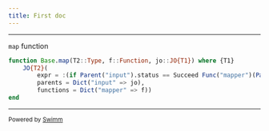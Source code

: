 ```yaml
---
title: First doc
---
```

<SwmSnippet path="/src/JulIO.jl" line="23">

---

`map` function

```julia
function Base.map(T2::Type, f::Function, jo::JO{T1}) where {T1}
    JO{T2}(
        expr = :(if Parent("input").status == Succeed Func("mapper")(Parent("input").result) else Parent("input").error end),
        parents = Dict("input" => jo),
        functions = Dict("mapper" => f))
end
```

---

</SwmSnippet>

<SwmMeta version="3.0.0" repo-id="Z2l0aHViJTNBJTNBSnVsSU8lM0ElM0FzdGVha292ZXJmbG93LW1l" repo-name="JulIO"><sup>Powered by [Swimm](https://app.swimm.io/)</sup></SwmMeta>
